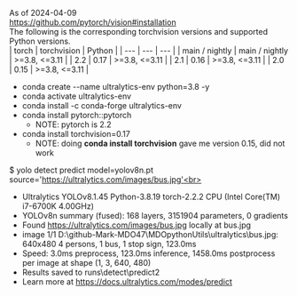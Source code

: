 As of 2024-04-09<br>
https://github.com/pytorch/vision#installation<br>
The following is the corresponding torchvision versions and supported Python versions.<br>
| torch | torchvision | Python |
| --- | --- | --- |
| main / nightly | main / nightly | >=3.8, <=3.11 |
| 2.2 | 0.17 | >=3.8, <=3.11 |
| 2.1 | 0.16 | >=3.8, <=3.11 |
| 2.0 | 0.15 | >=3.8, <=3.11 |

- conda create --name ultralytics-env python=3.8 -y
- conda activate ultralytics-env
- conda install -c conda-forge ultralytics-env
- conda install pytorch::pytorch
  - NOTE: pytorch is 2.2
- conda install torchvision=0.17
  - NOTE: doing **conda install torchvision** gave me version 0.15, did not work

$ yolo detect predict model=yolov8n.pt source='https://ultralytics.com/images/bus.jpg'<br>
- Ultralytics YOLOv8.1.45 Python-3.8.19 torch-2.2.2 CPU (Intel Core(TM) i7-6700K 4.00GHz)
- YOLOv8n summary (fused): 168 layers, 3151904 parameters, 0 gradients
- Found https://ultralytics.com/images/bus.jpg locally at bus.jpg
- image 1/1 D:\github-Mark-MDO47\MDOpythonUtils\ultralytics\bus.jpg: 640x480 4 persons, 1 bus, 1 stop sign, 123.0ms
- Speed: 3.0ms preprocess, 123.0ms inference, 1458.0ms postprocess per image at shape (1, 3, 640, 480)
- Results saved to runs\detect\predict2
- Learn more at https://docs.ultralytics.com/modes/predict
